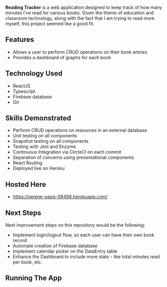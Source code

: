 **Reading Tracker** is a web application designed to keep track of how many minutes I've read for various books. Given the theme of education and classroom technology, along with the fact that I am trying to read more myself, this project seemed like a good fit.

## Features
* Allows a user to perform CRUD operations on their book entries
* Provides a dashboard of graphs for each book

## Technology Used
* ReactJS
* Typescript
* Firebase database
* Git

## Skills Demonstrated
* Perform CRUD operations on resources in an external database
* Unit testing on all components
* Snapshot testing on all components
* Testing with Jest and Enzyme
* Continuous Integration via CircleCI on each commit
* Separation of concerns using presentational components
* React Routing
* Deployed live on Heroku

## Hosted Here
* https://serene-oasis-08498.herokuapp.com/

## Next Steps
Next improvement steps on this repository would be the following:
* Implement login/logout flow, so each user can have their own book record
* Automate creation of Firebase database
* Implement calendar picker on the DataEntry table
* Enhance the Dashboard to include more stats - like total minutes read per book, etc.

## Running The App